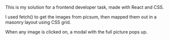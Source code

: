This is my solution for a frontend developer task, made with React and CSS.

I used fetch() to get the images from picsum, then mapped them out in a masonry layout using CSS grid. 

When any image is clicked on, a modal with the full picture pops up.